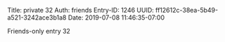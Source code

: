 Title: private 32
Auth: friends
Entry-ID: 1246
UUID: ff12612c-38ea-5b49-a521-3242ace3b1a8
Date: 2019-07-08 11:46:35-07:00

Friends-only entry 32
